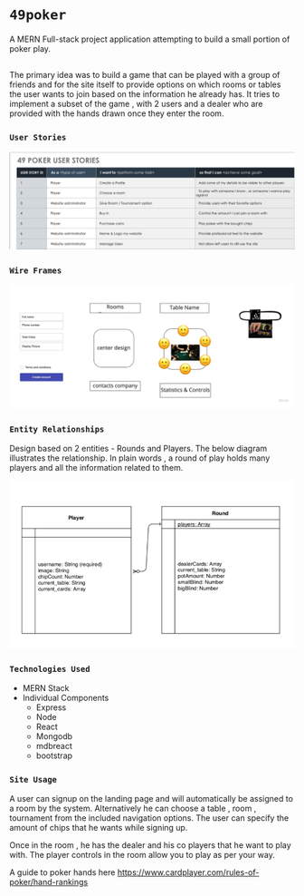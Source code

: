# `49poker`

A MERN Full-stack project application attempting to build a small portion of poker play.

## 

The primary idea was to build a game that can be played with a group of friends and for the site itself to
provide options on which rooms or tables the user wants to join based on the information he already has.
It tries to implement a subset of the game , with 2 users and a dealer who are provided with the hands drawn once they enter the room.


### `User Stories`



![user stories](https://github.com/edambal/49poker/blob/master/UserStories.png?raw=true)

### `Wire Frames`

![wire frames](https://github.com/edambal/49poker/blob/master/WireFrames.jpg?raw=true)

### `Entity Relationships`

Design based on 2 entities - Rounds and Players.
The below diagram illustrates the relationship.
In plain words , a round of play holds many players and all the information related to them.

![ERD](https://github.com/edambal/49poker/blob/master/ERD.png?raw=true)

### `Technologies Used`

* MERN Stack
* Individual Components
  * Express
  * Node
  * React
  * Mongodb
  * mdbreact
  * bootstrap


### `Site Usage`

A user can signup on the landing page and will automatically be assigned to a room by the system.
Alternatively he can choose a table , room , tournament from the included navigation options.
The user can specify the amount of chips that he wants while signing up.

Once in the room , he has the dealer and his co players that he want to play with.
The player controls in the room allow you to play as per your way.

A guide to poker hands here
https://www.cardplayer.com/rules-of-poker/hand-rankings






